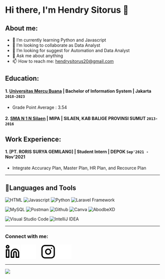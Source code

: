 # Hi there, I'm Hendry Sitorus 👋
## About me:
- 🌱 I’m currently learning Python and Javascript
- 👯 I’m looking to collaborate as Data Analyst
- 🤔 I’m looking for suggest for Automation and Data Analyst
- 💬 Ask me about anything
- 📫 How to reach me: hendrysitorus20@gmail.com

## Education:

#### 1. [Universitas Mercu Buana](https://www.mercubuana.ac.id/id) | Bachelor of Information System | Jakarta `2018-2023`
   - Grade Point Average : 3.54
 #### 2. [SMA N 1 N Silaen](https://smansasilaen.sch.id/) | MIPA | SILAEN, KAB BALIGE PROVINSI SUMUT `2013-2016`
   

## Work Experience:
#### 1. [PT. RORIS SURYA GEMILANG] | Student Intern | DEPOK `Sep'2021 - `Nov'2021
   - Integrate Accuracy Plan, Master Plan, HR Plan, and Recource Plan
   
---
## 🔨Languages and Tools
![HTML](https://img.shields.io/badge/-html5-181717?style=for-the-badge&logo=html5)
![Javascript](https://img.shields.io/badge/-javascript-181717?style=for-the-badge&logo=javascript)
![Python](https://img.shields.io/badge/-python-181717?style=for-the-badge&logo=python)
![Laravel Framework](https://img.shields.io/badge/-laravel-181717?style=for-the-badge&logo=laravel)

![MySQL](https://img.shields.io/badge/-mysql-181717?style=for-the-badge&logo=mysql)
![Postman](https://img.shields.io/badge/-postman-181717?style=for-the-badge&logo=postman)
![Github](https://img.shields.io/badge/GitHub-100000?style=for-the-badge&logo=github&logoColor=white)
![Canva](https://img.shields.io/badge/-canva-181717?style=for-the-badge&logo=canva)
![AbodbeXD](https://img.shields.io/badge/-adobexd-181717?style=for-the-badge&logo=adobexd)

![Visual Studio Code](https://img.shields.io/badge/Visual%20Studio%20Code-0078d7.svg?style=for-the-badge&logo=visual-studio-code&logoColor=white)
![IntelliJ IDEA](https://img.shields.io/badge/IntelliJIDEA-000000.svg?style=for-the-badge&logo=intellij-idea&logoColor=white)

---
### Connect with me:

[![website](./img/linkedin-light.svg)](https://www.linkedin.com/in/hendrysitorus#gh-light-mode-only)
[![website](./img/linkedin-dark.svg)](https://www.linkedin.com/in/hendrysitorus#gh-dark-mode-only)
&nbsp;&nbsp;
[![website](./img/instagram-light.svg)](https://instagram.com/hendrysiitorus#gh-light-mode-only)
[![website](./img/instagram-dark.svg)](https://instagram.com/hendrysiitorusn#gh-dark-mode-only)

---
<p>
    <a href="mailto: wisnu265@gmail.com" target="blank"><img src="https://img.shields.io/badge/-gmail-181717?style=for-the-badge&logo=gmail" /></a>
</p>




[webdev]: https://github.com/hendrysitorus/hendrysitorus
